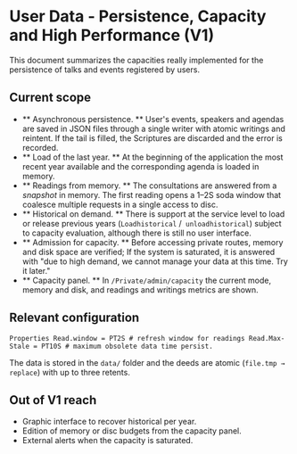 # User Data - Persistence, Capacity and High Performance (V1)

This document summarizes the capacities really implemented for the persistence of talks and events registered by users.

## Current scope

- ** Asynchronous persistence. ** User's events, speakers and agendas are saved in JSON files through a single writer with atomic writings and reintent. If the tail is filled, the Scriptures are discarded and the error is recorded.
- ** Load of the last year. ** At the beginning of the application the most recent year available and the corresponding agenda is loaded in memory.
- ** Readings from memory. ** The consultations are answered from a _snapshot_ in memory. The first reading opens a 1–2S soda window that coalesce multiple requests in a single access to disc.
- ** Historical on demand. ** There is support at the service level to load or release previous years (`Loadhistorical` /` unloadhistorical`) subject to capacity evaluation, although there is still no user interface.
- ** Admission for capacity. ** Before accessing private routes, memory and disk space are verified; If the system is saturated, it is answered with "due to high demand, we cannot manage your data at this time. Try it later."
- ** Capacity panel. ** In `/Private/admin/capacity` the current mode, memory and disk, and readings and writings metrics are shown.

## Relevant configuration

`` Properties
Read.window = PT2S # refresh window for readings
Read.Max-Stale = PT10S # maximum obsolete data time
persist.
``

The data is stored in the `data/` folder and the deeds are atomic (`file.tmp → replace`) with up to three retents.

## Out of V1 reach

- Graphic interface to recover historical per year.
- Edition of memory or disc budgets from the capacity panel.
- External alerts when the capacity is saturated.